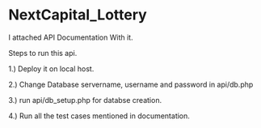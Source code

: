 # NextCapital_Lottery
I attached API Documentation With it.

Steps to run this api.

1.) Deploy it on local host.

2.) Change Database servername, username and password in api/db.php

3.) run api/db_setup.php for databse creation.

4.) Run all the test cases mentioned in documentation.
